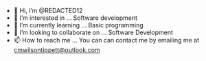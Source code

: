 - 👋 Hi, I’m @REDACTED12
- 👀 I’m interested in ... Software development
- 🌱 I’m currently learning ... Basic programming
- 💞️ I’m looking to collaborate on ... Software Development
- 📫 How to reach me ... You can can contact me by emailing me at cmwilsontippett@outlook.com

<!---
REDACTED12/REDACTED12 is a ✨ special ✨ repository because its `README.md` (this file) appears on your GitHub profile.
You can click the Preview link to take a look at your changes.
--->
